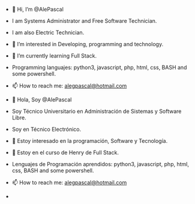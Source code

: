 - 👋 Hi, I’m @AlePascal
- I am Systems Administrator and Free Software Technician.
- I am also Electric Technician.
- 👀 I’m interested in Developing, programming and technology.
- 🌱 I’m currently learning Full Stack.
- Programming languajes: python3, javascript, php, html, css, BASH and some powershell.
- 📫 How to reach me: alegpascal@hotmail.com

- 👋 Hola, Soy @AlePascal
- Soy Técnico Universitario en Administración de Sistemas y Software Libre.
- Soy en Técnico Electrónico.
- 👀 Estoy interesado en la programación, Software y Tecnología.
- 🌱 Estoy en el curso de Henry de Full Stack.
- Lenguajes de Programación aprendidos: python3, javascript, php, html, css, BASH and some powershell.
- 📫 How to reach me: alegpascal@hotmail.com
- 

